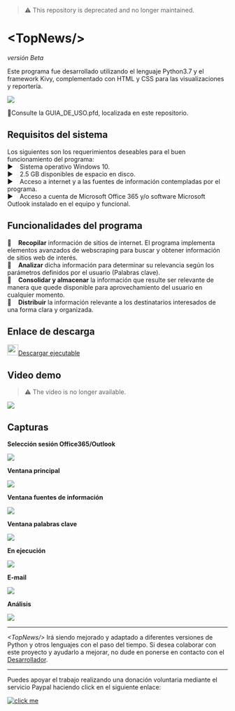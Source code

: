 
> ⚠️ This repository is deprecated and no longer maintained.

<h1>&#60TopNews&#47&#62</h1>
<p><em>versión Beta</em></p>

<p>Este programa fue desarrollado utilizando el lenguaje Python3.7 y el framework Kivy, complementado con HTML y CSS para las visualizaciones y reportería.</p>

<img src="https://i.imgur.com/21MSh38.png"></img>

📖Consulte la GUIA_DE_USO.pfd, localizada en este repositorio.

<h2>Requisitos del sistema</h2>
<p>Los siguientes son los requerimientos deseables para el buen funcionamiento del programa:<br>
▶️&nbsp;&nbsp;&nbsp;&nbsp;Sistema operativo Windows 10.<br>
▶️&nbsp;&nbsp;&nbsp;&nbsp;2.5 GB disponibles de espacio en disco.<br>
▶️&nbsp;&nbsp;&nbsp;&nbsp;Acceso a internet y a las fuentes de información contempladas por el programa.<br>
▶️&nbsp;&nbsp;&nbsp;&nbsp;Acceso a cuenta de Microsoft Office 365 y/o software Microsoft Outlook instalado en el equipo y funcional.</p>

<h2>Funcionalidades del programa</h2>

🤖&nbsp;&nbsp;&nbsp;&nbsp;<b>Recopilar</b> información de sitios de internet. El programa implementa elementos avanzados de webscraping para buscar y obtener información de sitios web de interés.<br>
🤖&nbsp;&nbsp;&nbsp;&nbsp;<b>Analizar</b> dicha información para determinar su relevancia según los parámetros definidos por el usuario (Palabras clave).<br>
🤖&nbsp;&nbsp;&nbsp;&nbsp;<b>Consolidar y almacenar</b> la información que resulte ser relevante de manera que quede disponible para aprovechamiento del usuario en cualquier momento.<br>
🤖&nbsp;&nbsp;&nbsp;&nbsp;<b>Distribuir</b> la información relevante a los destinatarios interesados de una forma clara y organizada. 
<br>

<h2>Enlace de descarga</h2>

<a target="_blank" rel="noopener noreferrer" href="https://drive.google.com/file/d/1b3yCz7XCjG_PTS2wo7Z9I6020eFCmAgq/view?usp=sharing" alt="Descargar"><img src="http://a1360.phobos.apple.com/us/r30/Purple6/v4/90/e9/fe/90e9fe6f-9083-c98a-b67a-efa3f3561787/mzl.tgwolkmj.png" height="25" width="25"></img>Descargar ejecutable</a>

<h2>Video demo</h2>

> ⚠️ The video is no longer available.

<a target="_blank" rel="noopener noreferrer" href="https://dms.licdn.com/playback/C4E05AQH144iDzKFlHg/411825203ca34932bd31ba4298ad9267/feedshare-mp4_3300-captions-thumbnails/1507940147251-drlcss?e=1568779200&v=beta&t=gWu-nANlC7LkbVZhqCw41Y-i4kxpLAV-R35sZYOyX9M" alt="VideoDemo"><img src="https://drive.google.com/uc?export=view&id=1hzC8eQvXcSV_SI0uxwyb8fTsqxVPY9b9"></img></a>

<h2>Capturas</h2>

<p><b>Selección sesión Office365/Outlook</b></p>
<img src="https://drive.google.com/uc?export=view&id=12PeI6UQY7NourkbnkQEaF5q-KnxKrrP4"></img>

<p><b>Ventana principal</b></p>
<img src="https://drive.google.com/uc?export=view&id=1klW7JxN-S4BTgbcDeGYILqWb2P6liM5N"></img>

<p><b>Ventana fuentes de información</b></p>
<img src="https://drive.google.com/uc?export=view&id=1x0QoTP2GzSIf3YFewUYhmI1uuj-5ljgO"></img>

<p><b>Ventana palabras clave</b></p>
<img src="https://drive.google.com/uc?export=view&id=1nk8hlZPvG1Wokoe0ihNyaNlhqI1K7tAe"></img>

<p><b>En ejecución</b></p>
<img src="https://drive.google.com/uc?export=view&id=1cBz9oLtR1Ls8fnzxXPpM54yGoapkmwVu"></img>

<p><b>E-mail</b></p>
<img src="https://drive.google.com/uc?export=view&id=1fUMw0HlI8-Wy72asBQOa5iaby6en_1-a"></img>

<p><b>Análisis</b></p>
<img src="https://drive.google.com/uc?export=view&id=14AIVhZtuLLAebxGKrFB6zY9HxS0HytIJ"></img>

---

<p><em>&#60TopNews&#47&#62</em> Irá siendo mejorado y adaptado a diferentes versiones de Python y otros lenguajes con el paso del tiempo. Si desea colaborar con este proyecto y ayudarlo a mejorar, no dude en ponerse en contacto con el <a target="_blank" rel="noopener noreferrer" href="https://www.linkedin.com/in/ferdinandfeoli">Desarrollador</a>.</p>

---

<p>Puedes apoyar el trabajo realizando una donación voluntaria mediante el servicio Paypal haciendo click en el siguiente enlace:</p>
<p><a target="_blank" rel="noopener noreferrer" href="https://paypal.me/Feoli"><img src="https://lh3.googleusercontent.com/XPKrFY-av-IOwcY1a8ff91evfQUfxPdlk0fS4WtHitOyyixqvYifrTUZYAU4eCKRICWHvBW5wqE_Pw=s235" alt="click me"></a></p>
